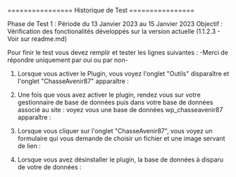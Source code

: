 ================ Historique de Test ================

Phase de Test 1 :
Période du 13 Janvier 2023 au 15 Janvier 2023
Objectif : Vérification des fonctionalités développés sur la version actuelle (1.1.2.3 - Voir sur readme.md)

Pour finir le test vous devez remplir et tester les lignes suivantes :
-Merci de répondre uniquement par oui ou par non-

1. Lorsque vous activer le Plugin, vous voyez l'onglet "Outils" disparaître et l'onglet "ChasseAvenir87" apparaître : 

2. Une fois que vous avez activer le plugin, rendez vous sur votre gestionnaire de base de données puis dans votre base de données associé au site : voyez vous une base de données wp_chasseavenir87 apparaître :

3. Lorsque vous cliquer sur l'onglet "ChasseAvenir87", vous voyez un formulaire qui vous demande de choisir un fichier et une image servant de lien :

4. Lorsque vous avez désinstaller le plugin, la base de données à disparu de votre de données :